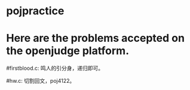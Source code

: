# pojpractice
# Here are the problems accepted on the openjudge platform.


#firstblood.c: 鸣人的引分身，递归即可。

#hw.c: 切割回文，poj4122。
